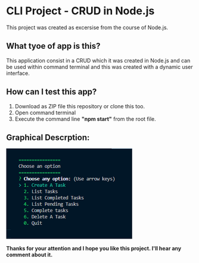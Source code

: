 # CLI Project - CRUD in Node.js

This project was created as excersise from the course of Node.js.

## What tyoe of app is this?

This application consist in a CRUD which it was created in Node.js and can be used within command terminal and this was created with a dynamic user interface.

## How can I test this app?

1. Download as ZIP file this repository or clone this too.
2. Open command terminal
3. Execute the command line __"npm start"__ from the root file.

## Graphical Descrption:

![Alt text](./assets/example.PNG)

__Thanks for your attention and I hope you like this project. I'll hear any comment about it.__